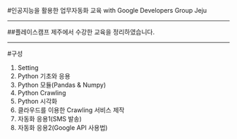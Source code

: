 #인공지능을 활용한 업무자동화 교육 with Google Developers Group Jeju  
- - -
##플레이스캠프 제주에서 수강한 교육을 정리하였습니다.
- - -
#구성
1. Setting
2. Python 기초와 응용
3. Python 모듈(Pandas & Numpy)
4. Python Crawling
5. Python 시각화
6. 클라우드를 이용한 Crawling 서비스 제작
7. 자동화 응용1(SMS 발송)
8. 자동화 응용2(Google API 사용법)
